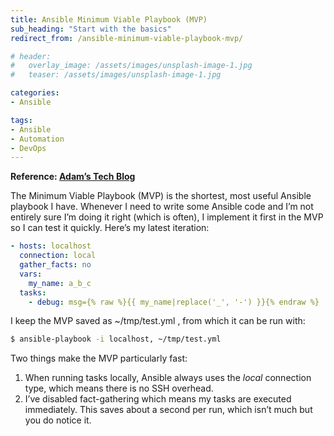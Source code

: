 ```yaml
---
title: Ansible Minimum Viable Playbook (MVP)
sub_heading: "Start with the basics"
redirect_from: /ansible-minimum-viable-playbook-mvp/

# header:
#   overlay_image: /assets/images/unsplash-image-1.jpg
#   teaser: /assets/images/unsplash-image-1.jpg

categories:
- Ansible

tags:
- Ansible
- Automation
- DevOps
---
```

**Reference: [Adam’s Tech Blog](https://adamj.eu/tech/2015/04/18/ansible-minimum-viable-playbook/)**

The Minimum Viable Playbook (MVP) is the shortest, most useful Ansible playbook I have. Whenever I need to write some Ansible code and I’m not entirely sure I’m doing it right (which is often), I implement it first in the MVP so I can test it quickly. Here’s my latest iteration:

```yaml
- hosts: localhost
  connection: local
  gather_facts: no
  vars:
    my_name: a_b_c
  tasks:
    - debug: msg={% raw %}{{ my_name|replace('_', '-') }}{% endraw %}
```

I keep the MVP saved as ~/tmp/test.yml , from which it can be run with:

```bash
$ ansible-playbook -i localhost, ~/tmp/test.yml
```

Two things make the MVP particularly fast:

1.  When running tasks locally, Ansible always uses the _local_ connection type, which means there is no SSH overhead.
2.  I’ve disabled fact-gathering which means my tasks are executed immediately. This saves about a second per run, which isn’t much but you do notice it.